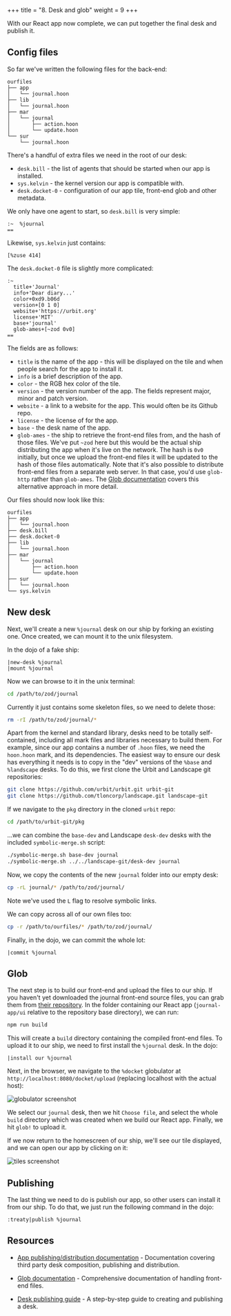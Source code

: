 +++
title = "8. Desk and glob"
weight = 9
+++

With our React app now complete, we can put together the final desk and publish
it.

## Config files

So far we've written the following files for the back-end:

```
ourfiles
├── app
│   └── journal.hoon
├── lib
│   └── journal.hoon
├── mar
│   └── journal
│       ├── action.hoon
│       └── update.hoon
└── sur
    └── journal.hoon
```

There's a handful of extra files we need in the root of our desk:

- `desk.bill` - the list of agents that should be started when our app is
  installed.
- `sys.kelvin` - the kernel version our app is compatible with.
- `desk.docket-0` - configuration of our app tile, front-end glob and other
  metadata.

We only have one agent to start, so `desk.bill` is very simple:

``` {% copy=true %}
:~  %journal
==
```

Likewise, `sys.kelvin` just contains:

``` {% copy=true %}
[%zuse 414]
```

The `desk.docket-0` file is slightly more complicated:

``` {% copy=true %}
:~
  title+'Journal'
  info+'Dear diary...'
  color+0xd9.b06d
  version+[0 1 0]
  website+'https://urbit.org'
  license+'MIT'
  base+'journal'
  glob-ames+[~zod 0v0]
==
```

The fields are as follows:

- `title` is the name of the app - this will be displayed on the tile and when
  people search for the app to install it.
- `info` is a brief description of the app.
- `color` - the RGB hex color of the tile.
- `version` - the version number of the app. The fields represent major, minor
  and patch version.
- `website` - a link to a website for the app. This would often be its Github repo.
- `license` - the license of for the app.
- `base` - the desk name of the app.
- `glob-ames` - the ship to retrieve the front-end files from, and the hash of
  those files. We've put `~zod` here but this would be the actual ship
  distributing the app when it's live on the network. The hash is `0v0`
  initially, but once we upload the front-end files it will be updated to the
  hash of those files automatically. Note that it's also possible to distribute
  front-end files from a separate web server. In that case, you'd use
  `glob-http` rather than `glob-ames`. The [Glob
  documentation](/userspace/apps/reference/dist/glob) covers this alternative
  approach in more detail.

Our files should now look like this:

```
ourfiles
├── app
│   └── journal.hoon
├── desk.bill
├── desk.docket-0
├── lib
│   └── journal.hoon
├── mar
│   └── journal
│       ├── action.hoon
│       └── update.hoon
├── sur
│   └── journal.hoon
└── sys.kelvin
```

## New desk

Next, we'll create a new `%journal` desk on our ship by forking an existing one.
Once created, we can mount it to the unix filesystem.

In the dojo of a fake ship:

``` {% copy=true %}
|new-desk %journal
|mount %journal
```

Now we can browse to it in the unix terminal:

```sh {% copy=true %}
cd /path/to/zod/journal
```

Currently it just contains some skeleton files, so we need to delete those:

```sh {% copy=true %}
rm -rI /path/to/zod/journal/*
```

Apart from the kernel and standard library, desks need to be totally
self-contained, including all mark files and libraries necessary to build them.
For example, since our app contains a number of `.hoon` files, we need the
`hoon.hoon` mark, and its dependencies. The easiest way to ensure our desk has
everything it needs is to copy in the "dev" versions of the `%base` and
`%landscape` desks. To do this, we first clone the Urbit and Landscape git repositories:

```sh {% copy=true %}
git clone https://github.com/urbit/urbit.git urbit-git
git clone https://github.com/tloncorp/landscape.git landscape-git
```

If we navigate to the `pkg` directory in the cloned `urbit` repo:

```sh {% copy=true %}
cd /path/to/urbit-git/pkg
```

...we can combine the `base-dev` and Landscape `desk-dev` desks with the
included `symbolic-merge.sh` script:

```sh {% copy=true %}
./symbolic-merge.sh base-dev journal
./symbolic-merge.sh ../../landscape-git/desk-dev journal
```

Now, we copy the contents of the new `journal` folder into our empty desk:

```sh {% copy=true %}
cp -rL journal/* /path/to/zod/journal/
```

Note we've used the `L` flag to resolve symbolic links.

We can copy across all of our own files too:

```sh {% copy=true %}
cp -r /path/to/ourfiles/* /path/to/zod/journal/
```

Finally, in the dojo, we can commit the whole lot:

``` {% copy=true %}
|commit %journal
```

## Glob

The next step is to build our front-end and upload the files to our ship. If
you haven't yet downloaded the journal front-end source files, you can grab
them from [their repository](https://github.com/urbit/docs-examples). In the
folder containing our React app (`journal-app/ui` relative to the repository
base directory), we can run:

```sh {% copy=true %}
npm run build
```

This will create a `build` directory containing the compiled front-end files. To
upload it to our ship, we need to first install the `%journal` desk. In the
dojo:

``` {% copy=true %}
|install our %journal
```

Next, in the browser, we navigate to the `%docket` globulator at
`http://localhost:8080/docket/upload` (replacing localhost with the actual host):

![globulator screenshot](https://m.tinnus-napbus.xyz/pub/globulator.png)

We select our `journal` desk, then we hit `Choose file`, and select the whole
`build` directory which was created when we build our React app. Finally, we hit
`glob!` to upload it.

If we now return to the homescreen of our ship, we'll see our tile displayed, and we can open our app by clicking on it:

![tiles screenshot](https://m.tinnus-napbus.xyz/pub/tiles.png)

## Publishing

The last thing we need to do is publish our app, so other users can install it
from our ship. To do that, we just run the following command in the dojo:

``` {% copy=true %}
:treaty|publish %journal
```

## Resources

- [App publishing/distribution documentation](/userspace/apps/reference/dist) -
  Documentation covering third party desk composition, publishing and
  distribution.

- [Glob documentation](/userspace/apps/reference/dist/glob) - Comprehensive documentation
  of handling front-end files.

- [Desk publishing guide](/userspace/apps/guides/software-distribution) - A step-by-step guide to
  creating and publishing a desk.
